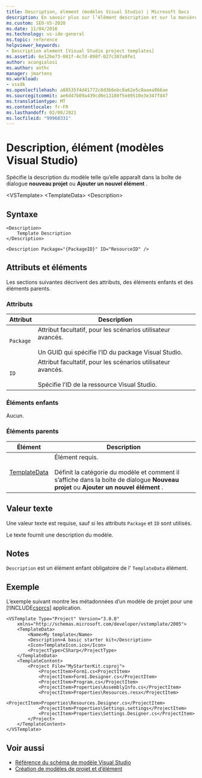 ```yaml
---
title: Description, élément (modèles Visual Studio) | Microsoft Docs
description: En savoir plus sur l’élément description et sur la manière dont il spécifie la description du modèle tel qu’il apparaît dans la boîte de dialogue Nouveau projet ou ajouter un nouvel élément.
ms.custom: SEO-VS-2020
ms.date: 11/04/2016
ms.technology: vs-ide-general
ms.topic: reference
helpviewer_keywords:
- Description element [Visual Studio project templates]
ms.assetid: 6e12be73-081f-4c7d-898f-027c307a9fe1
author: acangialosi
ms.author: anthc
manager: jmartens
ms.workload:
- vssdk
ms.openlocfilehash: a88535f4d41772c8d3b6ebc8a62e5c8aaea866ae
ms.sourcegitcommit: ae6d47b09a439cd0e13180f5e89510e3e347fd47
ms.translationtype: MT
ms.contentlocale: fr-FR
ms.lasthandoff: 02/08/2021
ms.locfileid: "99968331"
---
```

# <a name="description-element-visual-studio-templates"></a>Description, élément (modèles Visual Studio)
Spécifie la description du modèle telle qu’elle apparaît dans la boîte de dialogue **nouveau projet** ou **Ajouter un nouvel élément** .

 \<VSTemplate> \<TemplateData>
 \<Description>

## <a name="syntax"></a>Syntaxe

```
<Description>
    Template Description
</Description>
```

```
<Description Package="{PackageID}" ID="ResourceID" />
```

## <a name="attributes-and-elements"></a>Attributs et éléments
 Les sections suivantes décrivent des attributs, des éléments enfants et des éléments parents.

### <a name="attributes"></a>Attributs

|Attribut|Description|
|---------------|-----------------|
|`Package`|Attribut facultatif, pour les scénarios utilisateur avancés.<br /><br /> Un GUID qui spécifie l’ID du package Visual Studio.|
|`ID`|Attribut facultatif, pour les scénarios utilisateur avancés.<br /><br /> Spécifie l’ID de la ressource Visual Studio.|

### <a name="child-elements"></a>Éléments enfants
 Aucun.

### <a name="parent-elements"></a>Éléments parents

|Élément|Description|
|-------------|-----------------|
|[TemplateData](../extensibility/templatedata-element-visual-studio-templates.md)|Élément requis.<br /><br /> Définit la catégorie du modèle et comment il s’affiche dans la boîte de dialogue **Nouveau projet** ou **Ajouter un nouvel élément** .|

## <a name="text-value"></a>Valeur texte
 Une valeur texte est requise, sauf si les attributs `Package` et `ID` sont utilisés.

 Le texte fournit une description du modèle.

## <a name="remarks"></a>Notes
 `Description` est un élément enfant obligatoire de l' `TemplateData` élément.

## <a name="example"></a>Exemple
 L’exemple suivant montre les métadonnées d’un modèle de projet pour une [!INCLUDE[csprcs](../data-tools/includes/csprcs_md.md)] application.

```
<VSTemplate Type="Project" Version="3.0.0"
    xmlns="http://schemas.microsoft.com/developer/vstemplate/2005">
    <TemplateData>
        <Name>My template</Name>
        <Description>A basic starter kit</Description>
        <Icon>TemplateIcon.ico</Icon>
        <ProjectType>CSharp</ProjectType>
    </TemplateData>
    <TemplateContent>
        <Project File="MyStarterKit.csproj">
            <ProjectItem>Form1.cs<ProjectItem>
            <ProjectItem>Form1.Designer.cs</ProjectItem>
            <ProjectItem>Program.cs</ProjectItem>
            <ProjectItem>Properties\AssemblyInfo.cs</ProjectItem>
            <ProjectItem>Properties\Resources.resx</ProjectItem>
            <ProjectItem>Properties\Resources.Designer.cs</ProjectItem>
            <ProjectItem>Properties\Settings.settings</ProjectItem>
            <ProjectItem>Properties\Settings.Designer.cs</ProjectItem>
        </Project>
    </TemplateContent>
</VSTemplate>
```

## <a name="see-also"></a>Voir aussi
- [Référence du schéma de modèle Visual Studio](../extensibility/visual-studio-template-schema-reference.md)
- [Création de modèles de projet et d’élément](../ide/creating-project-and-item-templates.md)
